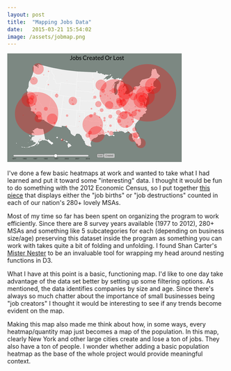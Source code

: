```yaml
---
layout: post
title:  "Mapping Jobs Data"
date:   2015-03-21 15:54:02
image: /assets/jobmap.png
---
```


[![Screenshot of map](/assets/jobmap.png)](/projects/census/index.html)


I've done a few basic heatmaps at work and wanted to take what I had learned and put it toward some "interesting" data. I thought it would be fun to do something with the 2012 Economic Census, so I put together [this piece](/projects/census/index.html) that displays either the "job births" or "job destructions" counted in each of our nation's 280+ lovely MSAs.

Most of my time so far has been spent on organizing the program to work efficiently. Since there are 8 survey years available (1977 to 2012), 280+ MSAs and something like 5 subcategories for each (depending on business size/age) preserving this dataset inside the program as something you can work with takes quite a bit of folding and unfolding. I found Shan Carter's [Mister Nester](http://bl.ocks.org/shancarter/raw/4748131/) to be an invaluable tool for wrapping my head around nesting functions in D3.

What I have at this point is a basic, functioning map. I'd like to one day take advantage of the data set better by setting up some filtering options. As mentioned, the data identifies companies by size and age. Since there's always so much chatter about the importance of small businesses being "job creators" I thought it would be interesting to see if any trends become evident on the map.

Making this map also made me think about how, in some ways, every heatmap/quantity map just becomes a map of the population. In this map, clearly New York and other large cities create and lose a ton of jobs. They also have a ton of people. I wonder whether adding a basic population heatmap as the base of the whole project would provide meaningful context.

